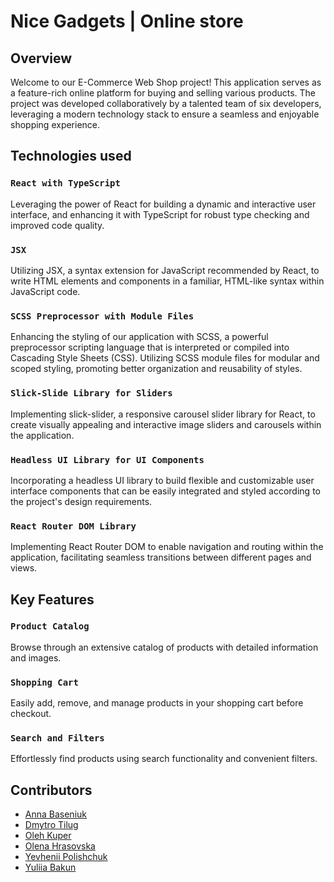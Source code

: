# Nice Gadgets | Online store

## Overview

Welcome to our E-Commerce Web Shop project!
This application serves as a feature-rich online platform for buying and selling various products.
The project was developed collaboratively by a talented team of six developers, leveraging a modern technology stack to ensure a seamless and enjoyable shopping experience.


## Technologies used

### `React with TypeScript`
Leveraging the power of React for building a dynamic and interactive user interface, and enhancing it with TypeScript for robust type checking and improved code quality.

### `JSX`
Utilizing JSX, a syntax extension for JavaScript recommended by React, to write HTML elements and components in a familiar, HTML-like syntax within JavaScript code.

### `SCSS Preprocessor with Module Files`
Enhancing the styling of our application with SCSS, a powerful preprocessor scripting language that is interpreted or compiled into Cascading Style Sheets (CSS).
Utilizing SCSS module files for modular and scoped styling, promoting better organization and reusability of styles.

### `Slick-Slide Library for Sliders`
Implementing slick-slider, a responsive carousel slider library for React, to create visually appealing and interactive image sliders and carousels within the application.

### `Headless UI Library for UI Components`
Incorporating a headless UI library to build flexible and customizable user interface components that can be easily integrated and styled according to the project's design requirements.

### `React Router DOM Library`
Implementing React Router DOM to enable navigation and routing within the application, facilitating seamless transitions between different pages and views.


## Key Features

### `Product Catalog`
Browse through an extensive catalog of products with detailed information and images.

### `Shopping Cart`
Easily add, remove, and manage products in your shopping cart before checkout.

### `Search and Filters`
Effortlessly find products using search functionality and convenient filters.


## Contributors

* [Anna Baseniuk](https://www.linkedin.com/in/anna-baseniuk-0062342a4/)
* [Dmytro Tilug](https://www.linkedin.com/in/dmytro-tilug-73474a224/)
* [Oleh Kuper](https://www.linkedin.com/in/oleh-kuper-939a432a2/)
* [Olena Hrasovska](https://www.linkedin.com/in/olenahrasovska/)
* [Yevhenii Polishchuk](https://www.linkedin.com/in/yevhenii--polishchuk/)
* [Yuliia Bakun](https://www.linkedin.com/in/yuliia-bakun-aab255216/)
